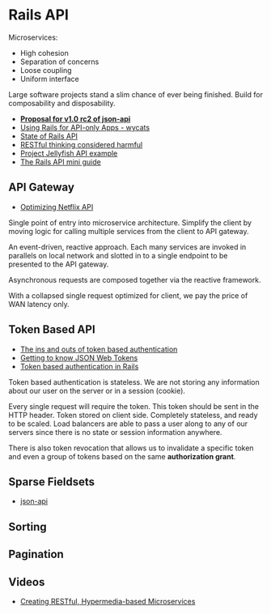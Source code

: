 # Rails API

Microservices:

* High cohesion
* Separation of concerns
* Loose coupling
* Uniform interface

Large software projects stand a slim chance of ever being finished. Build for composability and disposability.

* [**Proposal for v1.0 rc2 of json-api**](https://github.com/json-api/json-api/pull/341)
* [Using Rails for API-only Apps - wycats](https://github.com/rails/rails/blob/efd557a60cd976ac17be9e238111a551599caeb5/railties/guides/source/api_app.textile)
* [State of Rails API](http://hawkins.io/2012/03/state_of_rails_apis/)
* [RESTful thinking considered harmful](http://www.shopify.com/technology/5898287-restful-thinking-considered-harmful)
* [Project Jellyfish API example](https://github.com/projectjellyfish)
* [The Rails API mini guide](http://www.yoniweisbrod.com/rails-api-mini-guide/)

## API Gateway

* [Optimizing Netflix API](http://techblog.netflix.com/2013/01/optimizing-netflix-api.html)

Single point of entry into microservice architecture. Simplify the client by moving logic for calling multiple services from the client to API gateway.

An event-driven, reactive approach. Each many services are invoked in parallels on local network and slotted in to a single endpoint to be presented to the API gateway.

Asynchronous requests are composed together via the reactive framework.

With a collapsed single request optimized for client, we pay the price of WAN latency only.

## Token Based API

* [The ins and outs of token based authentication](https://scotch.io/tutorials/the-ins-and-outs-of-token-based-authentication)
* [Getting to know JSON Web Tokens](https://scotch.io/tutorials/the-anatomy-of-a-json-web-token)
* [Token based authentication in Rails](https://www.codeschool.com/blog/2014/02/03/token-based-authentication-rails/)

Token based authentication is stateless. We are not storing any information about our user on the server or in a session (cookie).

Every single request will require the token. This token should be sent in the HTTP header. Token stored on client side. Completely stateless, and ready to be scaled. Load balancers are able to pass a user along to any of our servers since there is no state or session information anywhere.

There is also token revocation that allows us to invalidate a specific token and even a group of tokens based on the same **authorization grant**.

## Sparse Fieldsets

* [json-api](https://github.com/dgeb/json-api/blob/v1rc2/format/index.md#sparse-fieldsets-)

## Sorting

## Pagination

## Videos

* [Creating RESTful, Hypermedia-based Microservices](https://www.youtube.com/watch?v=zbeMDM-zDNI)